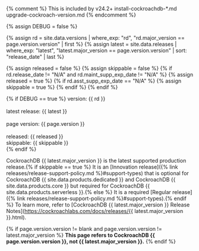 {% comment %}
  This is included by v24.2+ install-cockroachdb-*.md upgrade-cockroach-version.md
{% endcomment %}

{% assign DEBUG = false %}

{% assign rd = site.data.versions | where_exp: "rd", "rd.major_version == page.version.version" | first %}
{% assign latest = site.data.releases | where_exp: "latest", "latest.major_version == page.version.version" | sort: "release_date" | last %}

{% assign released = false %}
{% assign skippable = false %}
{% if rd.release_date != "N/A" and rd.maint_supp_exp_date != "N/A" %}
    {% assign released = true %}
    {% if rd.asst_supp_exp_date == "N/A" %}
        {% assign skippable = true %}
    {% endif %}
{% endif %}

{% if DEBUG == true %}
version: {{ rd }}<br /><br />
latest release: {{ latest }}<br /><br />
page version: {{ page.version }}<br /><br />
released: {{ released }}<br />
skippable: {{ skippable }}<br />
{% endif %}

CockroachDB {{ latest.major_version }} is the latest supported production release.{% if skippable == true %} It is an [Innovation release]({% link releases/release-support-policy.md %}#support-types) that is optional for CockroachDB {{ site.data.products.dedicated }} and CockroachDB {{ site.data.products.core }} but required for CockroachDB {{ site.data.products.serverless }}.{% else %} It is a required [Regular release]({% link releases/release-support-policy.md %}#support-types).{% endif %} To learn more, refer to [CockroachDB {{ latest.major_version }} Release Notes](https://cockroachlabs.com/docs/releases/{{ latest.major_version }}.html).

{% if page.version.version != blank and page.version.version != latest.major_version %}
**This page refers to CockroachDB {{ page.version.version }}, not {{ latest.major_version }}.**
{% endif %}
